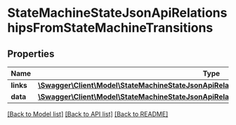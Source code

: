 # StateMachineStateJsonApiRelationshipsFromStateMachineTransitions

## Properties
Name | Type | Description | Notes
------------ | ------------- | ------------- | -------------
**links** | [**\Swagger\Client\Model\StateMachineStateJsonApiRelationshipsFromStateMachineTransitionsLinks**](StateMachineStateJsonApiRelationshipsFromStateMachineTransitionsLinks.md) |  | [optional] 
**data** | [**\Swagger\Client\Model\StateMachineStateJsonApiRelationshipsFromStateMachineTransitionsData[]**](StateMachineStateJsonApiRelationshipsFromStateMachineTransitionsData.md) |  | [optional] 

[[Back to Model list]](../../README.md#documentation-for-models) [[Back to API list]](../../README.md#documentation-for-api-endpoints) [[Back to README]](../../README.md)

